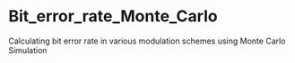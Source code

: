 # Bit_error_rate_Monte_Carlo
Calculating bit error rate in various modulation schemes using Monte Carlo Simulation
